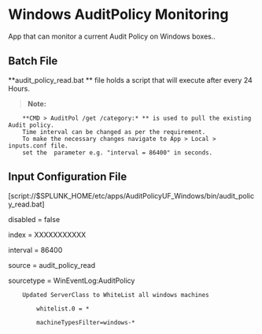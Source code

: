 # Windows AuditPolicy Monitoring  
App that can monitor a current Audit Policy on Windows boxes..


Batch File
-------------

**audit_policy_read.bat ** file holds a script that will execute after every 24 Hours.

> **Note:**

		**CMD > AuditPol /get /category:* ** is used to pull the existing Audit policy.
		Time interval can be changed as per the requirement. 
		To make the necessary changes navigate to App > Local > inputs.conf file.
		set the  parameter e.g. "interval = 86400" in seconds.

Input Configuration File
-------------

[script://$SPLUNK_HOME/etc/apps/AuditPolicyUF_Windows/bin/audit_policy_read.bat]

disabled = false

index = XXXXXXXXXXX

interval = 86400

source = audit_policy_read

sourcetype = WinEventLog:AuditPolicy


		Updated ServerClass to WhiteList all windows machines

			whitelist.0 = *
		
			machineTypesFilter=windows-*
